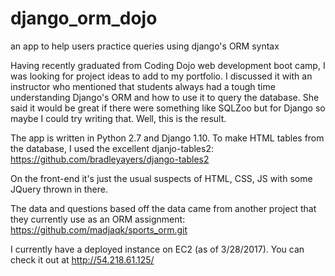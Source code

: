 # django_orm_dojo
an app to help users practice queries using django's ORM syntax

Having recently graduated from Coding Dojo web development boot camp, I was looking for project ideas to add to my portfolio. I discussed it with an instructor who mentioned that students always had a tough time understanding Django's ORM and how to use it to query the database. She said it would be great if there were something like SQLZoo but for Django so maybe I could try writing that. Well, this is the result.

The app is written in Python 2.7 and Django 1.10. To make HTML tables from the database, I used the excellent djanjo-tables2:
https://github.com/bradleyayers/django-tables2

On the front-end it's just the usual suspects of HTML, CSS, JS with some JQuery thrown in there.

The data and questions based off the data came from another project that they currently use as an ORM assignment:
https://github.com/madjaqk/sports_orm.git

I currently have a deployed instance on EC2 (as of 3/28/2017). You can check it out at http://54.218.61.125/
